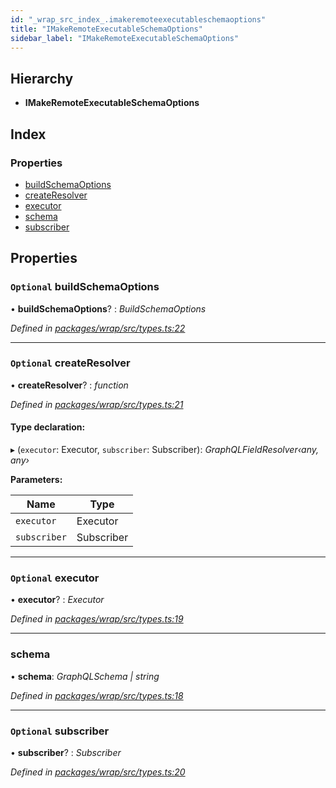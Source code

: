 ```yaml
---
id: "_wrap_src_index_.imakeremoteexecutableschemaoptions"
title: "IMakeRemoteExecutableSchemaOptions"
sidebar_label: "IMakeRemoteExecutableSchemaOptions"
---
```


## Hierarchy

* **IMakeRemoteExecutableSchemaOptions**

## Index

### Properties

* [buildSchemaOptions](_wrap_src_index_.imakeremoteexecutableschemaoptions.md#optional-buildschemaoptions)
* [createResolver](_wrap_src_index_.imakeremoteexecutableschemaoptions.md#optional-createresolver)
* [executor](_wrap_src_index_.imakeremoteexecutableschemaoptions.md#optional-executor)
* [schema](_wrap_src_index_.imakeremoteexecutableschemaoptions.md#schema)
* [subscriber](_wrap_src_index_.imakeremoteexecutableschemaoptions.md#optional-subscriber)

## Properties

### `Optional` buildSchemaOptions

• **buildSchemaOptions**? : *BuildSchemaOptions*

*Defined in [packages/wrap/src/types.ts:22](https://github.com/ardatan/graphql-tools/blob/master/packages/wrap/src/types.ts#L22)*

___

### `Optional` createResolver

• **createResolver**? : *function*

*Defined in [packages/wrap/src/types.ts:21](https://github.com/ardatan/graphql-tools/blob/master/packages/wrap/src/types.ts#L21)*

#### Type declaration:

▸ (`executor`: Executor, `subscriber`: Subscriber): *GraphQLFieldResolver‹any, any›*

**Parameters:**

Name | Type |
------ | ------ |
`executor` | Executor |
`subscriber` | Subscriber |

___

### `Optional` executor

• **executor**? : *Executor*

*Defined in [packages/wrap/src/types.ts:19](https://github.com/ardatan/graphql-tools/blob/master/packages/wrap/src/types.ts#L19)*

___

###  schema

• **schema**: *GraphQLSchema | string*

*Defined in [packages/wrap/src/types.ts:18](https://github.com/ardatan/graphql-tools/blob/master/packages/wrap/src/types.ts#L18)*

___

### `Optional` subscriber

• **subscriber**? : *Subscriber*

*Defined in [packages/wrap/src/types.ts:20](https://github.com/ardatan/graphql-tools/blob/master/packages/wrap/src/types.ts#L20)*

